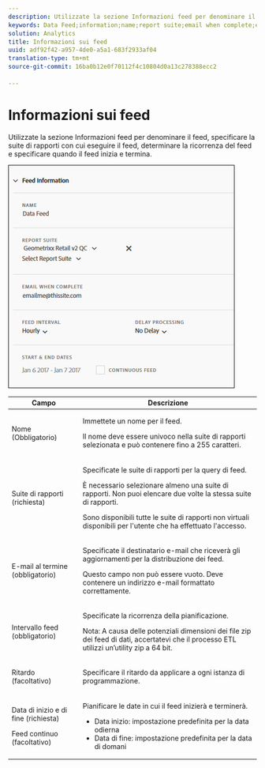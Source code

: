 ```yaml
---
description: Utilizzate la sezione Informazioni feed per denominare il feed, specificare la suite di rapporti con cui eseguire il feed, determinare la ricorrenza del feed e specificare quando il feed inizia e termina.
keywords: Data Feed;information;name;report suite;email when complete;email;interval;feed;delay processing;delay;start;end;date;continuous feed
solution: Analytics
title: Informazioni sui feed
uuid: adf92f42-a957-4de0-a5a1-683f2933af04
translation-type: tm+mt
source-git-commit: 16ba0b12e0f70112f4c10804d0a13c278388ecc2

---
```



# Informazioni sui feed

Utilizzate la sezione Informazioni feed per denominare il feed, specificare la suite di rapporti con cui eseguire il feed, determinare la ricorrenza del feed e specificare quando il feed inizia e termina.

![](assets/feed-info.jpg)

<table id="table_C98C7C3CE4194BEF819E792793EBC517">
 <thead>
  <tr>
   <th colname="col1" class="entry"> Campo </th>
   <th colname="col2" class="entry"> Descrizione </th>
  </tr>
 </thead>
 <tbody> 
  <tr> 
   <td colname="col1"> <p>Nome (Obbligatorio) </p> </td>
   <td colname="col2"> <p>Immettete un nome per il feed. </p> <p>Il nome deve essere univoco nella suite di rapporti selezionata e può contenere fino a 255 caratteri. </p> </td>
  </tr>
  <tr>
   <td colname="col1"> <p>Suite di rapporti (richiesta) </p> </td>
   <td colname="col2"> <p>Specificate le suite di rapporti per la query di feed. </p> <p>È necessario selezionare almeno una suite di rapporti. Non puoi elencare due volte la stessa suite di rapporti. </p> <p>Sono disponibili tutte le suite di rapporti non virtuali disponibili per l'utente che ha effettuato l'accesso. </p></td>
  </tr>
  <tr>
   <td colname="col1"> <p>E-mail al termine (obbligatorio) </p> </td>
   <td colname="col2"> <p>Specificate il destinatario e-mail che riceverà gli aggiornamenti per la distribuzione dei feed. </p> <p>Questo campo non può essere vuoto. Deve contenere un indirizzo e-mail formattato correttamente. </p> </td>
  </tr>
  <tr>
   <td colname="col1"> <p>Intervallo feed (obbligatorio) </p> </td>
   <td colname="col2"> <p>Specificate la ricorrenza della pianificazione. </p> <p>Nota:  A causa delle potenziali dimensioni dei file zip dei feed di dati, accertatevi che il processo ETL utilizzi un’utility zip a 64 bit. </p> </td>
  </tr>
  <tr>
   <td colname="col1"> <p>Ritardo (facoltativo) </p> </td>
   <td colname="col2"> <p>Specificare il ritardo da applicare a ogni istanza di programmazione. </p> </td>
  </tr>
  <tr>
   <td colname="col1"> <p>Data di inizio e di fine (richiesta) </p> <p>Feed continuo (facoltativo) </p> </td>
   <td colname="col2"> <p>Pianificare le date in cui il feed inizierà e terminerà. </p> <p>
     <ul id="ul_509977336CD34032924B48E043E8CBC7">
      <li id="li_BFB5B6ADCB184D839C9BA42DB3DCAF32">Data inizio: impostazione predefinita per la data odierna </li>
      <li id="li_34F8DB45D9B54076840D1A0B782812D3">Data di fine: impostazione predefinita per la data di domani </li>
     </ul>
     </p> </td>
  </tr>
 </tbody>
</table>
